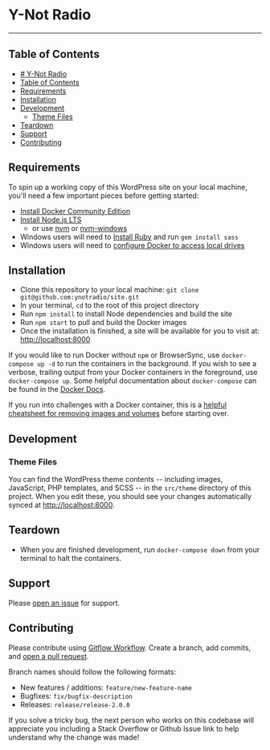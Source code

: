 # Y-Not Radio #
----------------

## Table of Contents

- [# Y-Not Radio](#h1-id%22y-not-radio-8%22y-not-radioh1)
- [Table of Contents](#table-of-contents)
- [Requirements](#requirements)
- [Installation](#installation)
- [Development](#development)
  - [Theme Files](#theme-files)
- [Teardown](#teardown)
- [Support](#support)
- [Contributing](#contributing)

## Requirements
To spin up a working copy of this WordPress site on your local machine, you'll need a few important pieces before getting started:

- [Install Docker Community Edition](https://www.docker.com/community-edition)
- [Install Node.js LTS](https://nodejs.org/en/download/)
    - or use [nvm](https://github.com/creationix/nvm) or [nvm-windows](https://github.com/coreybutler/nvm-windows)
- Windows users will need to [Install Ruby](https://rubyinstaller.org/) and run `gem install sass`
- Windows users will need to [configure Docker to access local drives](https://rominirani.com/docker-on-windows-mounting-host-directories-d96f3f056a2c)

## Installation
- Clone this repository to your local machine: `git clone git@github.com:ynotradio/site.git`
- In your terminal, `cd` to the root of this project directory
- Run `npm install` to install Node dependencies and build the site
- Run `npm start` to pull and build the Docker images
- Once the installation is finished, a site will be available for you to visit at: [http://localhost:8000](http://localhost:8000)

If you would like to run Docker without `npm` or BrowserSync, use `docker-compose up -d` to run the containers in the background. If you wish to see a verbose, trailing output from your Docker containers in the foreground, use `docker-compose up`. Some helpful documentation about `docker-compose` can be found in the [Docker Docs](https://docs.docker.com/compose/reference/overview/#command-options-overview-and-help).

If you run into challenges with a Docker container, this is a [helpful cheatsheet for removing images and volumes](https://www.digitalocean.com/community/tutorials/how-to-remove-docker-images-containers-and-volumes) before starting over. 

## Development

### Theme Files
You can find the WordPress theme contents -- including images, JavaScript, PHP templates, and SCSS -- in the `src/theme` directory of this project. When you edit these, you should see your changes automatically synced at [http://localhost:8000](http://localhost:8000).

## Teardown
- When you are finished development, run `docker-compose down` from your terminal to halt the containers.

## Support
Please [open an issue](https://github.com/ynotradio/site/issues) for support.

## Contributing
Please contribute using [Gitflow Workflow](https://www.atlassian.com/git/tutorials/comparing-workflows/gitflow-workflow). Create a branch, add commits, and [open a pull request](https://github.com/ynotradio/site/pulls).

Branch names should follow the following formats:

- New features / additions: `feature/new-feature-name`
- Bugfixes: `fix/bugfix-description`
- Releases: `release/release-2.0.0` 

If you solve a tricky bug, the next person who works on this codebase will appreciate you including a Stack Overflow or Github Issue link to help understand why the change was made!

